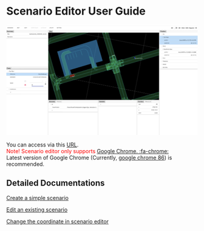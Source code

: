# Scenario Editor User Guide
![](screenshot02.png)

You can access via this [URL](https://scenario.tier4.jp/scenario_editor/restricted/).  
<font color="Red">Note! Scenario editor only supports [Google Chrome. :fa-chrome:](https://www.google.com/intl/ja_jp/chrome/)</font>  
Latest version of Google Chrome (Currently, [google chrome 86](https://developers.google.com/web/updates/2020/10/nic86)) is recommended.  

## Detailed Documentations

[Create a simple scenario](CreateSimpleScenario.md)  

[Edit an existing scenario](EditExistingScenario.md)  

[Change the coordinate in scenario editor](ChangeCoordinate.md)  